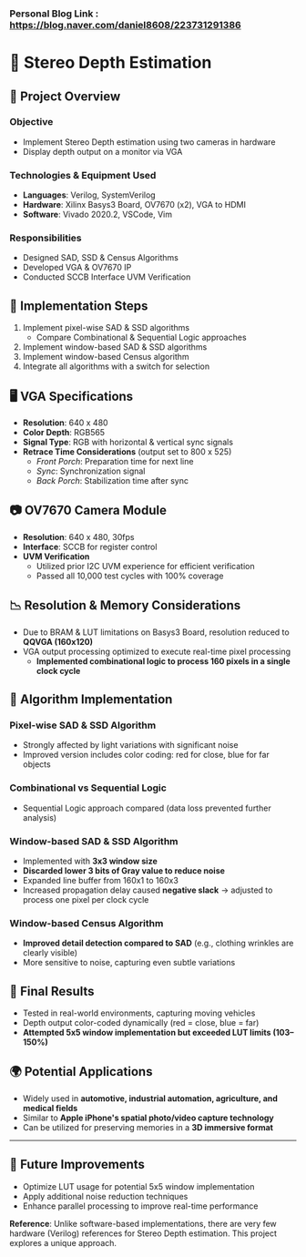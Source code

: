 ### Personal Blog Link : https://blog.naver.com/daniel8608/223731291386


# 🚀 Stereo Depth Estimation

## 📌 Project Overview

### Objective
- Implement Stereo Depth estimation using two cameras in hardware
- Display depth output on a monitor via VGA

### Technologies & Equipment Used
- **Languages**: Verilog, SystemVerilog
- **Hardware**: Xilinx Basys3 Board, OV7670 (x2), VGA to HDMI
- **Software**: Vivado 2020.2, VSCode, Vim

### Responsibilities
- Designed SAD, SSD & Census Algorithms
- Developed VGA & OV7670 IP
- Conducted SCCB Interface UVM Verification

## 📂 Implementation Steps

1. Implement pixel-wise SAD & SSD algorithms
   - Compare Combinational & Sequential Logic approaches
2. Implement window-based SAD & SSD algorithms
3. Implement window-based Census algorithm
4. Integrate all algorithms with a switch for selection

## 🖥️ VGA Specifications
- **Resolution**: 640 x 480
- **Color Depth**: RGB565
- **Signal Type**: RGB with horizontal & vertical sync signals
- **Retrace Time Considerations** (output set to 800 x 525)
  - *Front Porch*: Preparation time for next line
  - *Sync*: Synchronization signal
  - *Back Porch*: Stabilization time after sync

## 📷 OV7670 Camera Module
- **Resolution**: 640 x 480, 30fps
- **Interface**: SCCB for register control
- **UVM Verification**
  - Utilized prior I2C UVM experience for efficient verification
  - Passed all 10,000 test cycles with 100% coverage

## 📉 Resolution & Memory Considerations
- Due to BRAM & LUT limitations on Basys3 Board, resolution reduced to **QQVGA (160x120)**
- VGA output processing optimized to execute real-time pixel processing
  - **Implemented combinational logic to process 160 pixels in a single clock cycle**

## 🔢 Algorithm Implementation

### Pixel-wise SAD & SSD Algorithm
- Strongly affected by light variations with significant noise
- Improved version includes color coding: red for close, blue for far objects

### Combinational vs Sequential Logic
- Sequential Logic approach compared (data loss prevented further analysis)

### Window-based SAD & SSD Algorithm
- Implemented with **3x3 window size**
- **Discarded lower 3 bits of Gray value to reduce noise**
- Expanded line buffer from 160x1 to 160x3
- Increased propagation delay caused **negative slack** → adjusted to process one pixel per clock cycle

### Window-based Census Algorithm
- **Improved detail detection compared to SAD** (e.g., clothing wrinkles are clearly visible)
- More sensitive to noise, capturing even subtle variations

## 🎥 Final Results
- Tested in real-world environments, capturing moving vehicles
- Depth output color-coded dynamically (red = close, blue = far)
- **Attempted 5x5 window implementation but exceeded LUT limits (103–150%)**

## 🌍 Potential Applications
- Widely used in **automotive, industrial automation, agriculture, and medical fields**
- Similar to **Apple iPhone's spatial photo/video capture technology**
- Can be utilized for preserving memories in a **3D immersive format**

---

## 🔧 Future Improvements
- Optimize LUT usage for potential 5x5 window implementation
- Apply additional noise reduction techniques
- Enhance parallel processing to improve real-time performance

**Reference**: Unlike software-based implementations, there are very few hardware (Verilog) references for Stereo Depth estimation. This project explores a unique approach.

